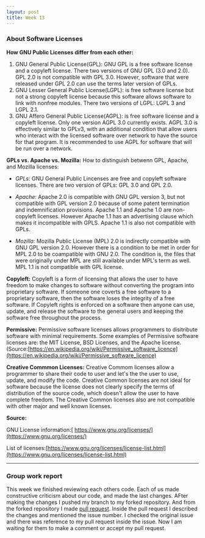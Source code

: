 ```yaml
---
layout: post
title: Week 13
---
```

### About Software Licenses
__How GNU Public Licenses differ from each other:__
1. GNU General Public License(GPL): GNU GPL is a free software license and a copyleft license. There two versions of GNU GPL (3.0 and 2.0). GPL 2.0 is not compatible with GPL 3.0. However, software that were released under GPL 2.0 can use the terms later version of GPLs.
2. GNU Lesser General Public License(LGPL): is free software license but not a strong copyleft license because this software allows software to link with nonfree modules. There two versions of LGPL: LGPL 3 and LGPL 2.1. 
3. GNU Affero General Public License(AGPL): is free software license and a copyleft license. Only one version AGPL 3.0 currently exists. AGPL 3.0 is effectively similar to GPLv3, with an additional condition that allow users who interact with the licensed software over network to have the source for that program. It is recommended to use AGPL for software that will be run over a network.

__GPLs vs. Apache vs. Mozilla:__
How to distinguish betwenn GPL, Apache, and Mozilla licenses:
* _GPLs:_ GNU General Public Lincenses are free and copyleft software licenses. There are two version of GPLs: GPL 3.0 and GPL 2.0.

* _Apache:_ Apache 2.0 is compatible with GNU GPL version 3, but not compatible with GPL version 2.0 because of some patent termination and indemnification provisions. 
Apache 1.1 and Apache 1.0 are non-copyleft licenses. However Apache 1.1 has an advertising clause which makes it incompatible with GPLS. Apache 1.1 is also not compatible with GPLs.

* _Mozilla:_ Mozilla Public License (MPL) 2.0 is indirectly compatible with GNU GPL version 2.0. However there is a condition to be met in order for MPL 2.0 to be coampatible with GNU 2.0. The condition is, the files that were originally under MPL are still available under MPL's term as well. MPL 1.1 is not compatible with GPL license. 

__Copyleft:__
Copyleft is a form of licensing that allows the user to have freedom to make changes to software without converting the program into proprietary software. If someone one coverts a free software to a proprietary software, then the software loses the integrity of a free software. If Copyleft rights is enforced on a software then anyone can use, update, and release the software to the general users and keeping the software free throughout the process. 

__Permissive:__
Permissive software licenses allows programmers to disitribute software with minimal requirements. Some examples of Permissive software licenses are: the MIT License, BSD Licenses, and the Apache license. (Source:[https://en.wikipedia.org/wiki/Permissive_software_licence](https://en.wikipedia.org/wiki/Permissive_software_licence)  


__Creative Commmon Licenses:__
Creative Commom licenses allow a programmer to share their code to user and let's the the user to use, update, and modify the code. Creative Common licenses are not ideal for software because the license does not clearly specify the terms of distribution of the source code, which doesn't allow the user to have complete freedom. The Creative Common licenses also are not compatible with other major and well known licenses.

__Source:__

GNU License information:[ https://www.gnu.org/licenses/](https://www.gnu.org/licenses/)

List of licenses:[https://www.gnu.org/licenses/license-list.html](https://www.gnu.org/licenses/license-list.html)
________________________________________________________________________________________________________________________________________

### Group work report

This week we finished reviewing each others code. Each of us made constructive criticism about our code, and made the last changes. AFter making the changes I pushed my branch to my forked repository. And from the forked repository I made [pull request](https://github.com/OpenGenus/cosmos/pull/3915). Inside the pull request I described the changes and mentioned the issue number. I checked the original issue and there was reference to my pull request inside the issue. Now I am waiting for them to make a comment or accept my pull request.

